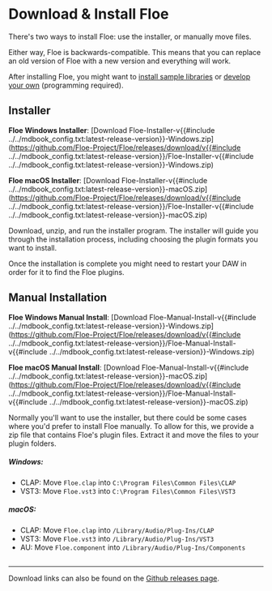 <!--
SPDX-FileCopyrightText: 2024 Sam Windell
SPDX-License-Identifier: GPL-3.0-or-later
-->

# Download & Install Floe

There's two ways to install Floe: use the installer, or manually move files. 

Either way, Floe is backwards-compatible. This means that you can replace an old version of Floe with a new version and everything will work.

After installing Floe, you might want to [install sample libraries](install-libraries-and-presets.md) or [develop your own](../develop/develop-libraries.md) (programming required). 

## Installer

**<i class="fa fa-windows"></i> Floe Windows Installer**: [Download Floe-Installer-v{{#include ../../mdbook_config.txt:latest-release-version}}-Windows.zip](https://github.com/Floe-Project/Floe/releases/download/v{{#include ../../mdbook_config.txt:latest-release-version}}/Floe-Installer-v{{#include ../../mdbook_config.txt:latest-release-version}}-Windows.zip)

**<i class="fa fa-apple"></i> Floe macOS Installer**: [Download Floe-Installer-v{{#include ../../mdbook_config.txt:latest-release-version}}-macOS.zip](https://github.com/Floe-Project/Floe/releases/download/v{{#include ../../mdbook_config.txt:latest-release-version}}/Floe-Installer-v{{#include ../../mdbook_config.txt:latest-release-version}}-macOS.zip)

Download, unzip, and run the installer program. The installer will guide you through the installation process, including choosing the plugin formats you want to install. 

Once the installation is complete you might need to restart your DAW in order for it to find the Floe plugins.

## Manual Installation

**<i class="fa fa-windows"></i> Floe Windows Manual Install**: [Download Floe-Manual-Install-v{{#include ../../mdbook_config.txt:latest-release-version}}-Windows.zip](https://github.com/Floe-Project/Floe/releases/download/v{{#include ../../mdbook_config.txt:latest-release-version}}/Floe-Manual-Install-v{{#include ../../mdbook_config.txt:latest-release-version}}-Windows.zip)

**<i class="fa fa-apple"></i> Floe macOS Manual Install**: [Download Floe-Manual-Install-v{{#include ../../mdbook_config.txt:latest-release-version}}-macOS.zip](https://github.com/Floe-Project/Floe/releases/download/v{{#include ../../mdbook_config.txt:latest-release-version}}/Floe-Manual-Install-v{{#include ../../mdbook_config.txt:latest-release-version}}-macOS.zip)



Normally you'll want to use the installer, but there could be some cases where you'd prefer to install Floe manually. To allow for this, we provide a zip file that contains Floe's plugin files. Extract it and move the files to your plugin folders.

##### Windows:
- CLAP: Move `Floe.clap` into `C:\Program Files\Common Files\CLAP`
- VST3: Move `Floe.vst3` into `C:\Program Files\Common Files\VST3`

##### macOS:
- CLAP: Move `Floe.clap` into `/Library/Audio/Plug-Ins/CLAP`
- VST3: Move `Floe.vst3` into `/Library/Audio/Plug-Ins/VST3`
- AU: Move `Floe.component` into `/Library/Audio/Plug-Ins/Components`

## 

---

Download links can also be found on the [Github releases page](https://github.com/Floe-Project/Floe/releases/latest).
